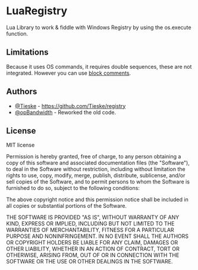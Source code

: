 # LuaRegistry

Lua Library to work & fiddle with Windows Registry by using the os.execute function.

## Limitations

Because it uses OS commands, it requires double sequences, these are not integrated. However you can use [block comments](https://www.lua.org/pil/1.3.html).


## Authors

- [@Tieske](https://github.com/Tieske) - https://github.com/Tieske/registry
- [@opBandwidth](https://github.com/opBandwidth) - Reworked the old code.

## License

MIT license

Permission is hereby granted, free of charge, to any person obtaining a copy of this software and associated documentation files (the "Software"), to deal in the Software without restriction, including without limitation the rights to use, copy, modify, merge, publish, distribute, sublicense, and/or sell copies of the Software, and to permit persons to whom the Software is furnished to do so, subject to the following conditions:

The above copyright notice and this permission notice shall be included in all copies or substantial portions of the Software.

THE SOFTWARE IS PROVIDED "AS IS", WITHOUT WARRANTY OF ANY KIND, EXPRESS OR IMPLIED, INCLUDING BUT NOT LIMITED TO THE WARRANTIES OF MERCHANTABILITY, FITNESS FOR A PARTICULAR PURPOSE AND NONINFRINGEMENT. IN NO EVENT SHALL THE AUTHORS OR COPYRIGHT HOLDERS BE LIABLE FOR ANY CLAIM, DAMAGES OR OTHER LIABILITY, WHETHER IN AN ACTION OF CONTRACT, TORT OR OTHERWISE, ARISING FROM, OUT OF OR IN CONNECTION WITH THE SOFTWARE OR THE USE OR OTHER DEALINGS IN THE SOFTWARE.
